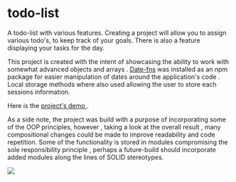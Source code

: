 # todo-list

A todo-list with various features. Creating a project will allow you to assign various todo's, to keep track of your goals. There is also a feature displaying your tasks for the day.

This project is created with the intent of showcasing the ability to work with somewhat advanced objects and arrays . <a href="https://date-fns.org/">Date-fns</a> was installed as an npm package for easier manipulation of dates around the application's code . Local storage methods where also used allowing the user to store each sessions information.

Here is the <a href="https://kiwasthal.github.io/todo-list/"> project's demo </a>.

As a side note, the project was build with a purpose of incorporating some of the OOP principles, however , taking a look at the overall result , many compositional changes could be made to improve readability and code repetition. Some of the functionality is stored in modules compromising the sole responsibility principle , perhaps a future-build should incorporate added modules along the lines of SOLID stereotypes.

<img src="./assets/list-demo.png">
